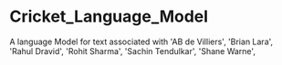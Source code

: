 # Cricket_Language_Model
A language Model for text associated with 'AB de Villiers',  'Brian Lara',  'Rahul Dravid',  'Rohit Sharma',  'Sachin Tendulkar',  'Shane Warne',
